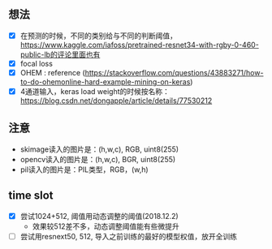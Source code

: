 ## 想法
- [x] 在预测的时候，不同的类别给与不同的判断阈值，https://www.kaggle.com/iafoss/pretrained-resnet34-with-rgby-0-460-public-lb的评论里面也有
- [x] focal loss
- [x] OHEM : reference (https://stackoverflow.com/questions/43883271/how-to-do-ohemonline-hard-example-mining-on-keras)
- [x] 4通道输入，keras load weight的时候按名称：https://blog.csdn.net/dongapple/article/details/77530212

## 注意
- skimage读入的图片是：(h,w,c), RGB, uint8(255)
- opencv读入的图片是：(h,w,c), BGR, uint8(255)
- pil读入的图片是：PIL类型，RGB，(w,h)

## time slot
- [x] 尝试1024+512, 阈值用动态调整的阈值(2018.12.2)
    - 效果较512差不多，动态调整阈值能有些微提升
- [ ] 尝试用resnext50, 512, 导入之前训练的最好的模型权值，放开全训练
